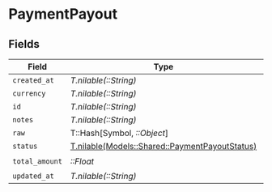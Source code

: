 # PaymentPayout


## Fields

| Field                                                                                        | Type                                                                                         | Required                                                                                     | Description                                                                                  |
| -------------------------------------------------------------------------------------------- | -------------------------------------------------------------------------------------------- | -------------------------------------------------------------------------------------------- | -------------------------------------------------------------------------------------------- |
| `created_at`                                                                                 | *T.nilable(::String)*                                                                        | :heavy_minus_sign:                                                                           | N/A                                                                                          |
| `currency`                                                                                   | *T.nilable(::String)*                                                                        | :heavy_minus_sign:                                                                           | N/A                                                                                          |
| `id`                                                                                         | *T.nilable(::String)*                                                                        | :heavy_minus_sign:                                                                           | N/A                                                                                          |
| `notes`                                                                                      | *T.nilable(::String)*                                                                        | :heavy_minus_sign:                                                                           | N/A                                                                                          |
| `raw`                                                                                        | T::Hash[Symbol, *::Object*]                                                                  | :heavy_minus_sign:                                                                           | N/A                                                                                          |
| `status`                                                                                     | [T.nilable(Models::Shared::PaymentPayoutStatus)](../../models/shared/paymentpayoutstatus.md) | :heavy_minus_sign:                                                                           | N/A                                                                                          |
| `total_amount`                                                                               | *::Float*                                                                                    | :heavy_check_mark:                                                                           | N/A                                                                                          |
| `updated_at`                                                                                 | *T.nilable(::String)*                                                                        | :heavy_minus_sign:                                                                           | N/A                                                                                          |